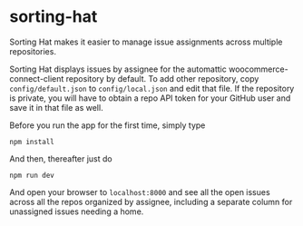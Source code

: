 # sorting-hat

Sorting Hat makes it easier to manage issue assignments across multiple repositories.

Sorting Hat displays issues by assignee for the automattic woocommerce-connect-client repository
by default. To add other repository, copy `config/default.json` to `config/local.json` and edit
that file. If the repository is private, you will have to obtain a repo API token for your GitHub user
and save it in that file as well.

Before you run the app for the first time, simply type

```
npm install
```

And then, thereafter just do

```
npm run dev
```

And open your browser to `localhost:8000` and see all the open issues across all the repos organized by assignee, including a separate column for unassigned issues needing a home.
